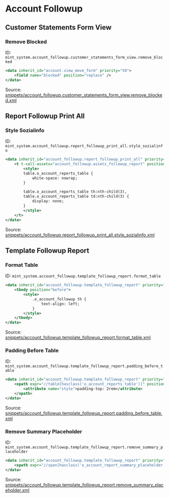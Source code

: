 # Account Followup
## Customer Statements Form View  
### Remove Blocked  
ID: `mint_system.account_followup.customer_statements_form_view.remove_blocked`  
```xml
<data inherit_id="account.view_move_form" priority="50">
    <field name="blocked" position="replace" />
</data>

```
Source: [snippets/account_followup.customer_statements_form_view.remove_blocked.xml](https://github.com/Mint-System/Odoo-Build/tree/main/snippets/account_followup.customer_statements_form_view.remove_blocked.xml)

## Report Followup Print All  
### Style Sozialinfo  
ID: `mint_system.account_followup.report_followup_print_all.style_sozialinfo`  
```xml
<data inherit_id="account_followup.report_followup_print_all" priority="50">
    <t t-call-assets="account_followup.assets_followup_report" position="after">
        <style>
        table.o_account_reports_table {
            white-space: nowrap;
        }

        table.o_account_reports_table th:nth-child(3),
        table.o_account_reports_table td:nth-child(3) {
            display: none;
        }
        </style>
    </t>
</data>
```
Source: [snippets/account_followup.report_followup_print_all.style_sozialinfo.xml](https://github.com/Mint-System/Odoo-Build/tree/main/snippets/account_followup.report_followup_print_all.style_sozialinfo.xml)

## Template Followup Report  
### Format Table  
ID: `mint_system.account_followup.template_followup_report.format_table`  
```xml
<data inherit_id="account_followup.template_followup_report" priority="50">
    <tbody position="before">
        <style>
            .o_account_followup th {
                text-align: left;
            }
        </style>
    </tbody>
</data>

```
Source: [snippets/account_followup.template_followup_report.format_table.xml](https://github.com/Mint-System/Odoo-Build/tree/main/snippets/account_followup.template_followup_report.format_table.xml)

### Padding Before Table  
ID: `mint_system.account_followup.template_followup_report.padding_before_table`  
```xml
<data inherit_id="account_followup.template_followup_report" priority="50">
    <xpath expr="//table[hasclass('o_account_reports_table')]" position="attributes">
        <attribute name="style">padding-top: 2rem</attribute>
    </xpath>
</data>

```
Source: [snippets/account_followup.template_followup_report.padding_before_table.xml](https://github.com/Mint-System/Odoo-Build/tree/main/snippets/account_followup.template_followup_report.padding_before_table.xml)

### Remove Summary Placeholder  
ID: `mint_system.account_followup.template_followup_report.remove_summary_placeholder`  
```xml
<data inherit_id="account_followup.template_followup_report" priority="50">
    <xpath expr="//span[hasclass('o_account_report_summary_placeholder')]" position="replace"/>
</data>

```
Source: [snippets/account_followup.template_followup_report.remove_summary_placeholder.xml](https://github.com/Mint-System/Odoo-Build/tree/main/snippets/account_followup.template_followup_report.remove_summary_placeholder.xml)

